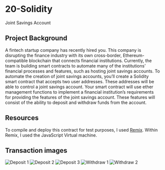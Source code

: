 # 20-Solidity
Joint Savings Account

## Project Background
A fintech startup company has recently hired you. This company is disrupting the finance industry with its own cross-border, Ethereum-compatible blockchain that connects financial institutions. Currently, the team is building smart contracts to automate many of the institutions’ financial processes and features, such as hosting joint savings accounts.
To automate the creation of joint savings accounts, you’ll create a Solidity smart contract that accepts two user addresses. These addresses will be able to control a joint savings account. Your smart contract will use ether management functions to implement a financial institution’s requirements for providing the features of the joint savings account. These features will consist of the ability to deposit and withdraw funds from the account.

## Resources
To compile and deploy this contract for test purposes, I used [Remix](https://remix.ethereum.org/). Within Remix, I used the JavaScript Virtual machine.

## Transaction images

![Deposit 1](/Deposit_1.png)
![Deposit 2](/Deposit_2.png)
![Deposit 3](/Deposit_3.png)
![Withdraw 1](/Withdraw_1.png)
![Withdraw 2](/Withdraw_2.png)
